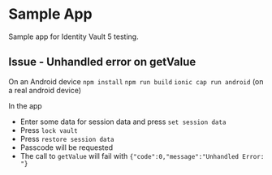 # Sample App
Sample app for Identity Vault 5 testing.

## Issue - Unhandled error on getValue
On an Android device
`npm install`
`npm run build`
`ionic cap run android` (on a real android device)

In the app
- Enter some data for session data and press `set session data`
- Press `lock vault`
- Press `restore session data` 
- Passcode will be requested 
- The call to `getValue` will fail with `{"code":0,"message":"Unhandled Error: "}`
